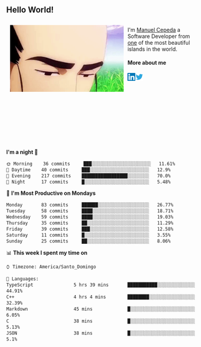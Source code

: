 <h2> Hello World!</h2>

<div style="display:inline-block">
  <img alt="Ah, I see you're a man of culture as well" align="left" width="60%" style="margin: 10px" src="https://raw.githubusercontent.com/mecm1993/mecm1993/master/assets/background.gif">

  I'm [Manuel Cepeda](https://manuelcepeda.dev) a Software Developer from [one](https://en.wikipedia.org/wiki/Dominican_Republic) of the most beautiful islands in the world.

  #### More about me

  <a href="https://www.linkedin.com/in/manuel-cepeda-0336a999/">
    <img align="left" alt="Manuel Cepeda | LinkedIn" width="21px" src="https://raw.githubusercontent.com/mecm1993/mecm1993/master/assets/linkedin.svg" />
  </a>
  <a href="https://twitter.com/mecm1993">
    <img align="left" alt="Manuel Cepeda | Twitter" width="21px" src="https://raw.githubusercontent.com/mecm1993/mecm1993/master/assets/twitter.svg" />
  </a>
  <br />
  <br />
  <br />
  <br />
  <br />
  <br />
  <br />
  <br />
  <br />
  <br />
  <br />
</div>

<!--START_SECTION:waka-->
**I'm a night 🦉** 

```text
🌞 Morning    36 commits     ███░░░░░░░░░░░░░░░░░░░░░░   11.61% 
🌆 Daytime    40 commits     ███░░░░░░░░░░░░░░░░░░░░░░   12.9% 
🌃 Evening    217 commits    █████████████████░░░░░░░░   70.0% 
🌙 Night      17 commits     █░░░░░░░░░░░░░░░░░░░░░░░░   5.48%

```
📅 **I'm Most Productive on Mondays** 

```text
Monday       83 commits     ██████░░░░░░░░░░░░░░░░░░░   26.77% 
Tuesday      58 commits     ████░░░░░░░░░░░░░░░░░░░░░   18.71% 
Wednesday    59 commits     ████░░░░░░░░░░░░░░░░░░░░░   19.03% 
Thursday     35 commits     ██░░░░░░░░░░░░░░░░░░░░░░░   11.29% 
Friday       39 commits     ███░░░░░░░░░░░░░░░░░░░░░░   12.58% 
Saturday     11 commits     █░░░░░░░░░░░░░░░░░░░░░░░░   3.55% 
Sunday       25 commits     ██░░░░░░░░░░░░░░░░░░░░░░░   8.06%

```


📊 **This week I spent my time on** 

```text
⌚︎ Timezone: America/Santo_Domingo

💬 Languages: 
TypeScript               5 hrs 39 mins       ███████████░░░░░░░░░░░░░░   44.91% 
C++                      4 hrs 4 mins        ████████░░░░░░░░░░░░░░░░░   32.39% 
Markdown                 45 mins             █░░░░░░░░░░░░░░░░░░░░░░░░   6.05% 
C                        38 mins             █░░░░░░░░░░░░░░░░░░░░░░░░   5.13% 
JSON                     38 mins             █░░░░░░░░░░░░░░░░░░░░░░░░   5.1%

```


<!--END_SECTION:waka-->